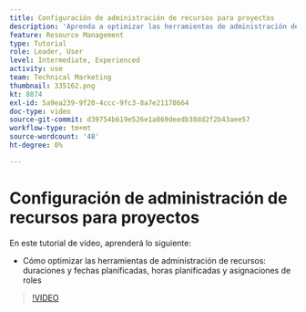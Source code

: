 ```yaml
---
title: Configuración de administración de recursos para proyectos
description: 'Aprenda a optimizar las herramientas de administración de recursos: duraciones y fechas planificadas, horas planificadas y asignaciones de funciones.'
feature: Resource Management
type: Tutorial
role: Leader, User
level: Intermediate, Experienced
activity: use
team: Technical Marketing
thumbnail: 335162.png
kt: 8874
exl-id: 5a9ea239-9f20-4ccc-9fc3-8a7e21178664
doc-type: video
source-git-commit: d39754b619e526e1a869deedb38dd2f2b43aee57
workflow-type: tm+mt
source-wordcount: '48'
ht-degree: 0%

---
```


# Configuración de administración de recursos para proyectos

En este tutorial de vídeo, aprenderá lo siguiente:

* Cómo optimizar las herramientas de administración de recursos: duraciones y fechas planificadas, horas planificadas y asignaciones de roles

>[!VIDEO](https://video.tv.adobe.com/v/335162/?quality=12)
